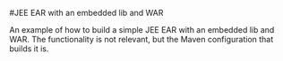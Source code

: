 #JEE EAR with an embedded lib and WAR

An example of how to build a simple JEE EAR with an embedded lib and WAR.
The functionality is not relevant, but the Maven configuration that builds
it is.


